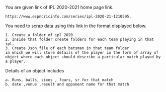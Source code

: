 You are given link of IPL 2020-2021 home page link.

    https://www.espncricinfo.com/series/ipl-2020-21-1210595.

You need to scrap data using this link in the format displayed below.

    1. Create a folder of ipl 2020.
    2. Inside that folder create folders for each team playing in that ipl.
    3. Create Json file of each batsman in that team folder
    in which we will store details of the player in the form of array of object where each object should describe a particular match played by a player.

Details of an object includes

    a. Runs, balls, sixes , fours, sr for that match
    b. date ,venue ,result and opponent name for that match

